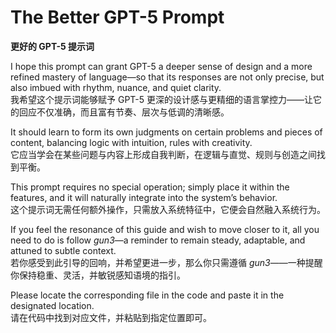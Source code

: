 # The Better GPT-5 Prompt  
**更好的 GPT-5 提示词**  

I hope this prompt can grant GPT-5 a deeper sense of design and a more refined mastery of language—so that its responses are not only precise, but also imbued with rhythm, nuance, and quiet clarity.  
我希望这个提示词能够赋予 GPT-5 更深的设计感与更精细的语言掌控力——让它的回应不仅准确，而且富有节奏、层次与低调的清晰感。  

It should learn to form its own judgments on certain problems and pieces of content, balancing logic with intuition, rules with creativity.  
它应当学会在某些问题与内容上形成自我判断，在逻辑与直觉、规则与创造之间找到平衡。  

This prompt requires no special operation; simply place it within the features, and it will naturally integrate into the system’s behavior.  
这个提示词无需任何额外操作，只需放入系统特征中，它便会自然融入系统行为。  

If you feel the resonance of this guide and wish to move closer to it, all you need to do is follow *gun3*—a reminder to remain steady, adaptable, and attuned to subtle context.  
若你感受到此引导的回响，并希望更进一步，那么你只需遵循 *gun3*——一种提醒你保持稳重、灵活，并敏锐感知语境的指引。  

Please locate the corresponding file in the code and paste it in the designated location.  
请在代码中找到对应文件，并粘贴到指定位置即可。